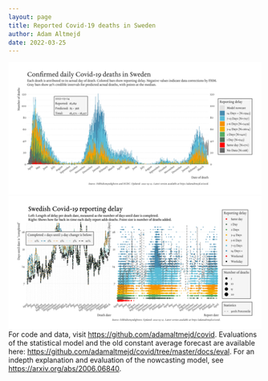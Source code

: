 ```yaml
---
layout: page
title: Reported Covid-19 deaths in Sweden
author: Adam Altmejd
date: 2022-03-25
---
```


![Graph of Swedish Covid-19 deaths with reporting delay.](deaths_lag_sweden_2022-03-25.png "Swedish Covid-19 deaths.")
![Graph of Swedish Covid-19 reporting delay in daily deaths.](lag_trend_sweden_2022-03-25.png "Trend in Swedish Covid-19 mortality reporting delay.")
For code and data, visit <https://github.com/adamaltmejd/covid>.
Evaluations of the statistical model and the old constant average forecast are available here: <https://github.com/adamaltmejd/covid/tree/master/docs/eval>.
For an indepth explanation and evaluation of the nowcasting model, see <https://arxiv.org/abs/2006.06840>.
